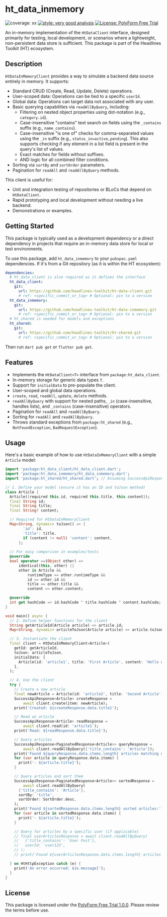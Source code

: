 # ht_data_inmemory

![coverage: xx](https://img.shields.io/badge/coverage-85-green)
[![style: very good analysis](https://img.shields.io/badge/style-very_good_analysis-B22C89.svg)](https://pub.dev/packages/very_good_analysis)
[![License: PolyForm Free Trial](https://img.shields.io/badge/License-PolyForm%20Free%20Trial-blue)](https://polyformproject.org/licenses/free-trial/1.0.0)

An in-memory implementation of the `HtDataClient` interface, designed primarily for testing, local development, or scenarios where a lightweight, non-persistent data store is sufficient. This package is part of the Headlines Toolkit (HT) ecosystem.

## Description

`HtDataInMemoryClient` provides a way to simulate a backend data source entirely in memory. It supports:
- Standard CRUD (Create, Read, Update, Delete) operations.
- User-scoped data: Operations can be tied to a specific `userId`.
- Global data: Operations can target data not associated with any user.
- Basic querying capabilities via `readAllByQuery`, including:
    - Filtering on nested object properties using dot-notation (e.g., `category.id`).
    - Case-insensitive "contains" text search on fields using the `_contains` suffix (e.g., `name_contains`).
    - Case-insensitive "is one of" checks for comma-separated values using the `_in` suffix (e.g., `status_in=active,pending`). This also supports checking if any element in a list field is present in the query's list of values.
    - Exact matches for fields without suffixes.
    - AND logic for all combined filter conditions.
- Sorting via `sortBy` and `sortOrder` parameters.
- Pagination for `readAll` and `readAllByQuery` methods.

This client is useful for:
- Unit and integration testing of repositories or BLoCs that depend on `HtDataClient`.
- Rapid prototyping and local development without needing a live backend.
- Demonstrations or examples.

## Getting Started

This package is typically used as a development dependency or a direct dependency in projects that require an in-memory data store for local or test environments.

To use this package, add `ht_data_inmemory` to your `pubspec.yaml` dependencies. If it's from a Git repository (as it is within the HT ecosystem):

```yaml
dependencies:
  # ht_data_client is also required as it defines the interface
  ht_data_client:
    git:
      url: https://github.com/headlines-toolkit/ht-data-client.git
      # ref: <specific_commit_or_tag> # Optional: pin to a version
  ht_data_inmemory:
    git:
      url: https://github.com/headlines-toolkit/ht-data-inmemory.git
      # ref: <specific_commit_or_tag> # Optional: pin to a version
  # ht_shared is needed for models and exceptions
  ht_shared:
    git:
      url: https://github.com/headlines-toolkit/ht-shared.git
      # ref: <specific_commit_or_tag> # Optional: pin to a version
```

Then run `dart pub get` or `flutter pub get`.

## Features

- Implements the `HtDataClient<T>` interface from `package:ht_data_client`.
- In-memory storage for generic data types `T`.
- Support for `initialData` to pre-populate the client.
- User-scoped and global data operations.
- `create`, `read`, `readAll`, `update`, `delete` methods.
- `readAllByQuery` with support for nested paths, `_in` (case-insensitive, handles lists), and `_contains` (case-insensitive) operators.
- Pagination for `readAll` and `readAllByQuery`.
- Sorting for `readAll` and `readAllByQuery`.
- Throws standard exceptions from `package:ht_shared` (e.g., `NotFoundException`, `BadRequestException`).

## Usage

Here's a basic example of how to use `HtDataInMemoryClient` with a simple `Article` model:

```dart
import 'package:ht_data_client/ht_data_client.dart';
import 'package:ht_data_inmemory/ht_data_inmemory.dart';
import 'package:ht_shared/ht_shared.dart'; // Assuming SuccessApiResponse etc. are here

// 1. Define your model (ensure it has an ID and toJson method)
class Article {
  Article({required this.id, required this.title, this.content});
  final String id;
  final String title;
  final String? content;

  // Required for HtDataInMemoryClient
  Map<String, dynamic> toJson() => {
        'id': id,
        'title': title,
        if (content != null) 'content': content,
      };
  
  // For easy comparison in examples/tests
  @override
  bool operator ==(Object other) =>
      identical(this, other) ||
      other is Article &&
          runtimeType == other.runtimeType &&
          id == other.id &&
          title == other.title &&
          content == other.content;

  @override
  int get hashCode => id.hashCode ^ title.hashCode ^ content.hashCode;
}

void main() async {
  // 2. Define helper functions for the client
  String getArticleId(Article article) => article.id;
  Map<String, dynamic> articleToJson(Article article) => article.toJson();

  // 3. Instantiate the client
  final client = HtDataInMemoryClient<Article>(
    getId: getArticleId,
    toJson: articleToJson,
    initialData: [
      Article(id: 'article1', title: 'First Article', content: 'Hello world!'),
    ],
  );

  // 4. Use the client
  try {
    // Create a new article
    final newArticle = Article(id: 'article2', title: 'Second Article');
    SuccessApiResponse<Article> createResponse =
        await client.create(item: newArticle);
    print('Created: ${createResponse.data.title}');

    // Read an article
    SuccessApiResponse<Article> readResponse =
        await client.read(id: 'article1');
    print('Read: ${readResponse.data.title}');

    // Query articles
    SuccessApiResponse<PaginatedResponse<Article>> queryResponse =
        await client.readAllByQuery({'title_contains': 'Article'});
    print('Found ${queryResponse.data.items.length} articles matching query:');
    for (var article in queryResponse.data.items) {
      print('- ${article.title}');
    }

    // Query articles and sort them
    SuccessApiResponse<PaginatedResponse<Article>> sortedResponse =
        await client.readAllByQuery(
      {'title_contains': 'Article'},
      sortBy: 'title',
      sortOrder: SortOrder.desc,
    );
    print('Found ${sortedResponse.data.items.length} sorted articles:');
    for (var article in sortedResponse.data.items) {
      print('- ${article.title}');
    }

    // Query for articles by a specific user (if applicable)
    // final userArticlesResponse = await client.readAllByQuery(
    //   {'title_contains': 'User Post'},
    //   userId: 'user123',
    // );
    // print('Found ${userArticlesResponse.data.items.length} articles for user123.');

  } on HtHttpException catch (e) {
    print('An error occurred: ${e.message}');
  }
}
```

## License

This package is licensed under the [PolyForm Free Trial 1.0.0](LICENSE). Please review the terms before use.
